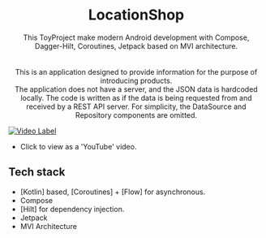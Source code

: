 <h1 align="center">LocationShop</h1>

<p align="center">  
 This ToyProject make modern Android development with Compose, Dagger-Hilt, Coroutines, Jetpack based on MVI architecture.
</br>
</br>

</br>
This is an application designed to provide information for the purpose of introducing products.
</br>
The application does not have a server, and the JSON data is hardcoded locally. The code is written as if the data is being requested from and received by a REST API server. For simplicity, the DataSource and Repository components are omitted.
</br>


[![Video Label](http://img.youtube.com/vi/Z8TL6iD7G-k/0.jpg)](https://youtu.be/Z8TL6iD7G-k)
- Click to view as a 'YouTube' video.  



## Tech stack
- [Kotlin] based, [Coroutines] + [Flow]  for asynchronous.
- Compose
- [Hilt] for dependency injection.
- Jetpack
- MVI Architecture


